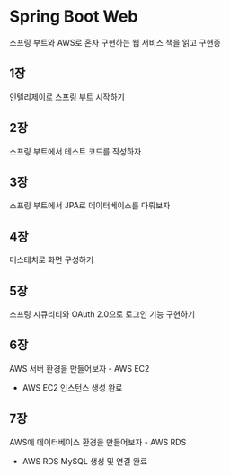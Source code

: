 # Spring Boot Web

스프링 부트와 AWS로 혼자 구현하는 웹 서비스 책을 읽고 구현중

## 1장

인텔리제이로 스프링 부트 시작하기

## 2장

스프링 부트에서 테스트 코드를 작성하자

## 3장

스프링 부트에서 JPA로 데이터베이스를 다뤄보자

## 4장

머스테치로 화면 구성하기

## 5장

스프링 시큐리티와 OAuth 2.0으로 로그인 기능 구현하기

## 6장

AWS 서버 환경을 만들어보자 - AWS EC2

- AWS EC2 인스턴스 생성 완료

## 7장

AWS에 데이터베이스 환경을 만들어보자 - AWS RDS

- AWS RDS MySQL 생성 및 연결 완료
